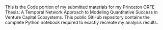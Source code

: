 This is the Code portion of my submitted materials for my Princeton ORFE Thesis: A Temporal Network Approach to Modeling Quantitative Success in Venture Capital Ecosystems. This public GitHub repository contains the complete Python notebook required to exactly recreate my analysis results.
